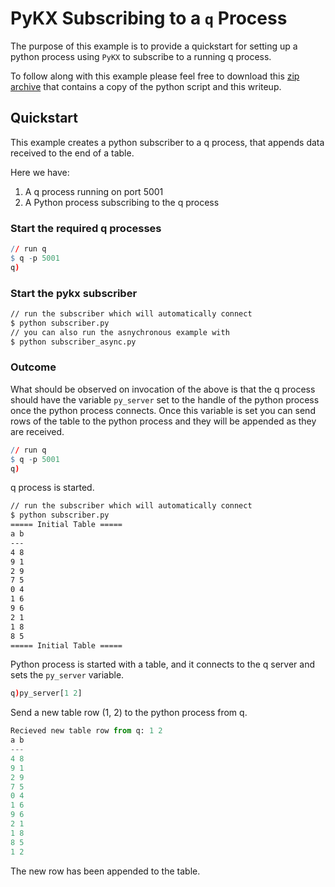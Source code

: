 # PyKX Subscribing to a `q` Process

The purpose of this example is to provide a quickstart for setting up a python process using `PyKX` to subscribe to a running q process.

To follow along with this example please feel free to download this <a href="./archive.zip" download>zip archive</a> that contains a copy of the python script and this writeup.

## Quickstart

This example creates a python subscriber to a q process, that appends data received to the end of a table.

Here we have:

1. A q process running on port 5001
2. A Python process subscribing to the q process

### Start the required q processes

```q
// run q
$ q -p 5001
q)
```

### Start the pykx subscriber

```bash
// run the subscriber which will automatically connect
$ python subscriber.py
// you can also run the asnychronous example with
$ python subscriber_async.py
```

### Outcome

What should be observed on invocation of the above is that the q process should have the variable `py_server` set to the handle of the python process once the python process connects. Once this variable is set you can send rows of the table to the python process and they will be appended as they are received.

```q
// run q
$ q -p 5001
q)
```

q process is started.

```bash
// run the subscriber which will automatically connect
$ python subscriber.py
===== Initial Table =====
a b
---
4 8
9 1
2 9
7 5
0 4
1 6
9 6
2 1
1 8
8 5
===== Initial Table =====

```

Python process is started with a table, and it connects to the q server and sets the `py_server` variable.

```q
q)py_server[1 2]

```

Send a new table row (1, 2) to the python process from q.

```python
Recieved new table row from q: 1 2
a b
---
4 8
9 1
2 9
7 5
0 4
1 6
9 6
2 1
1 8
8 5
1 2
```

The new row has been appended to the table.
